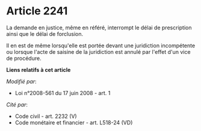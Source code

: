 # Article 2241

La demande en justice, même en référé, interrompt le délai de prescription ainsi que le délai de forclusion.

Il en est de même lorsqu'elle est portée devant une juridiction incompétente ou lorsque l'acte de saisine de la juridiction
est annulé par l'effet d'un vice de procédure.

**Liens relatifs à cet article**

_Modifié par_:

  - Loi n°2008-561 du 17 juin 2008 - art. 1

_Cité par_:

  - Code civil - art. 2232 (V)
  - Code monétaire et financier - art. L518-24 (VD)
